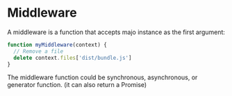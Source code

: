 # Middleware

A middleware is a function that accepts majo instance as the first argument:

```js
function myMiddleware(context) {
  // Remove a file
  delete context.files['dist/bundle.js']
}
```

The middleware function could be synchronous, asynchronous, or generator function. (it can also return a Promise)

